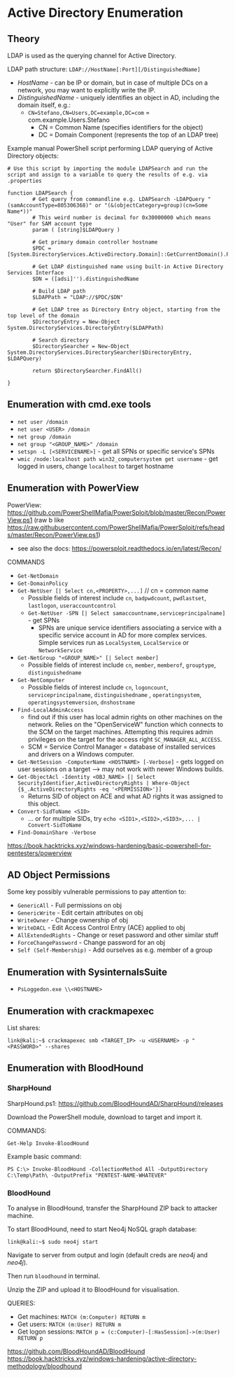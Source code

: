 # Active Directory Enumeration

## Theory

LDAP is used as the querying channel for Active Directory.

LDAP path structure: `LDAP://HostName[:Port][/DistinguishedName]`
- *HostName* - can be IP or domain, but in case of multiple DCs on a network, you may want to explicitly write the IP.
- *DistinguishedName* - uniquely identifies an object in AD, including the domain itself, e.g.:
    - `CN=Stefano,CN=Users,DC=example,DC=com` = com.example.Users.Stefano
        - CN = Common Name (specifies identifiers for the object)
        - DC = Domain Component (represents the top of an LDAP tree)

Example manual PowerShell script performing LDAP querying of Active Directory objects:

```
# Use this script by importing the module LDAPSearch and run the script and assign to a variable to query the results of e.g. via .properties

function LDAPSearch {
        # Get query from commandline e.g. LDAPSearch -LDAPQuery "(samAccountType=805306368)" or "(&(objectCategory=group)(cn=Some Name*))"
        # This weird number is decimal for 0x30000000 which means "User" for SAM account type
        param ( [string]$LDAPQuery )

        # Get primary domain controller hostname
        $PDC = [System.DirectoryServices.ActiveDirectory.Domain]::GetCurrentDomain().PdcRoleOwner.Name

        # Get LDAP distinguished name using built-in Active Directory Services Interface
        $DN = ([adsi]'').distinguishedName

        # Build LDAP path
        $LDAPPath = "LDAP://$PDC/$DN"

        # Get LDAP tree as Directory Entry object, starting from the top level of the domain
        $DirectoryEntry = New-Object System.DirectoryServices.DirectoryEntry($LDAPPath)

        # Search directory
        $DirectorySearcher = New-Object System.DirectoryServices.DirectorySearcher($DirectoryEntry, $LDAPQuery)

        return $DirectorySearcher.FindAll()

}
```


## Enumeration with cmd.exe tools

- `net user /domain`
- `net user <USER> /domain`
- `net group /domain`
- `net group "<GROUP_NAME>" /domain`
- `setspn -L [<SERVICENAME>]` - get all SPNs or specific service's SPNs
- `wmic /node:localhost path win32_computersystem get username` - get logged in users, change `localhost` to target hostname


## Enumeration with PowerView

PowerView: https://github.com/PowerShellMafia/PowerSploit/blob/master/Recon/PowerView.ps1 (raw b like https://raw.githubusercontent.com/PowerShellMafia/PowerSploit/refs/heads/master/Recon/PowerView.ps1)
- see also the docs: https://powersploit.readthedocs.io/en/latest/Recon/

COMMANDS

- `Get-NetDomain`
- `Get-DomainPolicy`
- `Get-NetUser [| Select cn,<PROPERTY>,...]` // cn = common name
    - Possible fields of interest include `cn`, `badpwdcount`, `pwdlastset`, `lastlogon`, `useraccountcontrol`
    - `Get-NetUser -SPN [| Select samaccountname,serviceprincipalname]` - get SPNs
        - SPNs are unique service identifiers associating a service with a specific service account in AD for more complex services. Simple services run as `LocalSystem`, `LocalService` or `NetworkService`
- `Get-NetGroup "<GROUP_NAME>" [| Select member]`
    - Possible fields of interest include `cn`, `member`, `memberof`, `grouptype`, `distinguishedname` 
- `Get-NetComputer`
    - Possible fields of interest include `cn`, `logoncount`, `serviceprincipalname`, `distinguishedname` , `operatingsystem`, `operatingsystemversion`, `dnshostname`
- `Find-LocalAdminAccess`
    - find out if this user has local admin rights on other machines on the network. Relies on the "OpenServiceW" function which connects to the SCM on the target machines. Attempting this requires admin privileges on the target for the access right `SC_MANAGER_ALL_ACCESS`.
    - SCM = Service Control Manager = database of installed services and drivers on a Windows computer.
- `Get-NetSession -ComputerName <HOSTNAME> [-Verbose]` - gets logged on user sessions on a target --> may not work with newer Windows builds.
- `Get-ObjectAcl -Identity <OBJ_NAME> [| Select SecurityIdentifier,ActiveDirectoryRights | Where-Object {$_.ActiveDirectoryRights -eq '<PERMISSION>'}]`
    - Returns SID of object on ACE and what AD rights it was assigned to this object. 
- `Convert-SidToName <SID>`
    - ... or for multiple SIDs, try `echo <SID1>,<SID2>,<SID3>,... | Convert-SidToName`
- `Find-DomainShare -Verbose`

https://book.hacktricks.xyz/windows-hardening/basic-powershell-for-pentesters/powerview

## AD Object Permissions

Some key possibly vulnerable permissions to pay attention to:
- `GenericAll` - Full permissions on obj
- `GenericWrite` - Edit certain attributes on obj
- `WriteOwner` - Change ownership of obj
- `WriteDACL` - Edit Access Control Entry (ACE) applied to obj
- `AllExtendedRights` - Change or reset password and other similar stuff
- `ForceChangePassword` - Change password for an obj
- `Self (Self-Membership)` - Add ourselves as e.g. member of a group


## Enumeration with SysinternalsSuite

- `PsLoggedon.exe \\<HOSTNAME>`


## Enumeration with crackmapexec

List shares:

```
link@kali:~$ crackmapexec smb <TARGET_IP> -u <USERNAME> -p "<PASSWORD>" --shares
```


## Enumeration with BloodHound

### SharpHound

SharpHound.ps1: https://github.com/BloodHoundAD/SharpHound/releases

Download the PowerShell module, download to target and import it.

COMMANDS:

`Get-Help Invoke-BloodHound`

Example basic command:
```
PS C:\> Invoke-BloodHound -CollectionMethod All -OutputDirectory C:\Temp\Path\ -OutputPrefix "PENTEST-NAME-WHATEVER"
```

### BloodHound

To analyse in BloodHound, transfer the SharpHound ZIP back to attacker machine.

To start BloodHound, need to start Neo4j NoSQL graph database:

```
link@kali:~$ sudo neo4j start
```

Navigate to server from output and login (default creds are *neo4j* and *neo4j*).

Then run `bloodhound` in terminal.

Unzip the ZIP and upload it to BloodHound for visualisation.

QUERIES:
- Get machines: `MATCH (m:Computer) RETURN m`
- Get users: `MATCH (m:User) RETURN m`
- Get logon sessions: `MATCH p = (c:Computer)-[:HasSession]->(m:User) RETURN p`



https://github.com/BloodHoundAD/BloodHound
https://book.hacktricks.xyz/windows-hardening/active-directory-methodology/bloodhound